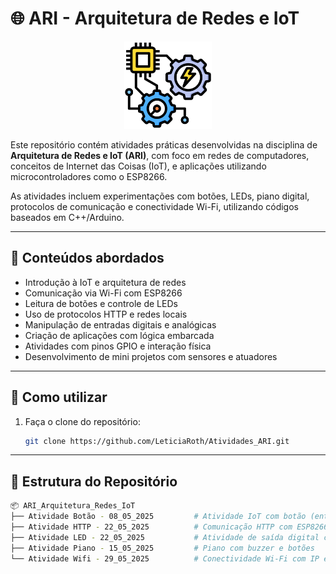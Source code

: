 # 🌐 ARI - Arquitetura de Redes e IoT

<p align="center">
  <img src="Logo_ARI/ARI.png" alt="Logo IoT e Redes" width="140">
</p>

Este repositório contém atividades práticas desenvolvidas na disciplina de **Arquitetura de Redes e IoT (ARI)**, com foco em redes de computadores, conceitos de Internet das Coisas (IoT), e aplicações utilizando microcontroladores como o ESP8266.

As atividades incluem experimentações com botões, LEDs, piano digital, protocolos de comunicação e conectividade Wi-Fi, utilizando códigos baseados em C++/Arduino.

---

## 🧠 Conteúdos abordados

- Introdução à IoT e arquitetura de redes  
- Comunicação via Wi-Fi com ESP8266  
- Leitura de botões e controle de LEDs  
- Uso de protocolos HTTP e redes locais  
- Manipulação de entradas digitais e analógicas  
- Criação de aplicações com lógica embarcada  
- Atividades com pinos GPIO e interação física  
- Desenvolvimento de mini projetos com sensores e atuadores  

---
## 🚀 Como utilizar

1. Faça o clone do repositório:
   ```bash
   git clone https://github.com/LeticiaRoth/Atividades_ARI.git
   ```
---
## 📁 Estrutura do Repositório

```bash
📦 ARI_Arquitetura_Redes_IoT
├── Atividade Botão - 08_05_2025         # Atividade IoT com botão (entrada digital)
├── Atividade HTTP - 22_05_2025          # Comunicação HTTP com ESP8266
├── Atividade LED - 22_05_2025           # Atividade de saída digital com LED
├── Atividade Piano - 15_05_2025         # Piano com buzzer e botões
└── Atividade Wifi - 29_05_2025          # Conectividade Wi-Fi com IP estático
